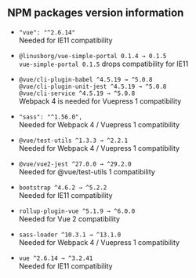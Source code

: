 ## NPM packages version information

- `"vue": "^2.6.14"`  
  Needed for IE11 compatibility

- `@linusborg/vue-simple-portal 0.1.4 → 0.1.5`  
  `vue-simple-portal 0.1.5` drops compatibility for IE11

- `@vue/cli-plugin-babel ^4.5.19 → ^5.0.8`  
  `@vue/cli-plugin-unit-jest ^4.5.19 → ^5.0.8`  
  `@vue/cli-service ^4.5.19 → ^5.0.8`  
   Webpack 4 is needed for Vuepress 1 compatibility

- `"sass": "^1.56.0",`  
  Needed for Webpack 4 / Vuepress 1 compatibility

- `@vue/test-utils ^1.3.3 → ^2.2.1`  
  Needed for Webpack 4 / Vuepress 1 compatibility

- `@vue/vue2-jest ^27.0.0 → ^29.2.0`  
  Needed for @vue/test-utils 1 compatibility

- `bootstrap ^4.6.2 → ^5.2.2`  
  Needed for IE11 compatibility

- `rollup-plugin-vue ^5.1.9 → ^6.0.0`  
  Needed for Vue 2 compatibility

- `sass-loader ^10.3.1 → ^13.1.0`  
  Needed for Webpack 4 / Vuepress 1 compatibility

- `vue ^2.6.14 → ^3.2.41`  
  Needed for IE11 compatibility
